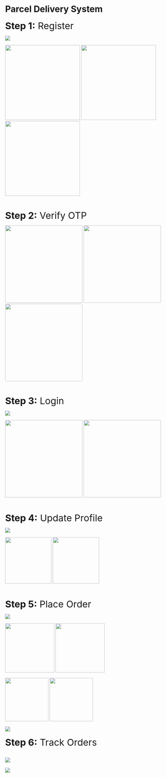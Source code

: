 # Parcel Delivery System

<h style="font-size:30px"><strong>Step 1:</strong> Register</h>

<img src = "ss/screencapture-localhost-4200-register-2022-05-16-20_53_24.png"/>
<br>
<p>
    <img src = "ss/R1.png"/ height="242">
    <img src = "ss/R2.png"/ height="242">
    <img src = "ss/R3.png"/ height="242">
</p>
<br>

<h style="font-size:30px"><strong>Step 2:</strong> Verify OTP</h>
<p>
    <img src = "ss/V1.png"/ height="250">
    <img src = "ss/V2.png"/ height="250">
    <img src = "ss/qwerty2.jpg"/ height="250" style="border-radius:4px">
</p>
<br>

<h style="font-size:30px"><strong>Step 3:</strong> Login</h>

<img src = "ss/l1.png"/>
<br>
<p>
    <img src = "ss/l3.png"/ height=250">
    <img src = "ss/l2.png"/ height="250">
</p>
<br>    

<h style="font-size:30px"><strong>Step 4:</strong> Update Profile</h>

<img src = "ss/p1.png"/>
<br>
<p>
    <img src = "ss/p2.png"/ height="150">
    <img src = "ss/p3.png"/ height="150">
</p>

<br>   

<h style="font-size:30px"><strong>Step 5:</strong> Place Order</h>
<div>
    <img src = "ss/o6.png"/>
</div>
<p>
    <img src = "ss/o2.png"/ height="159">
    <img src = "ss/o3.png"/ height="159">
</p>
<p>
    <img src = "ss/o4.png"/ height="140">
    <img src = "ss/o8.png"/ height="140">
</p>
<img src = "ss/o5.png"/>
<br>   
<br>
<h style="font-size:30px"><strong>Step 6:</strong> Track Orders</h>

<p>
<br>
    <img src = "ss/mo1.png"/>
    <br>
    <br>
    <img src = "ss/mo2.png"/>
</p>
<br>  
